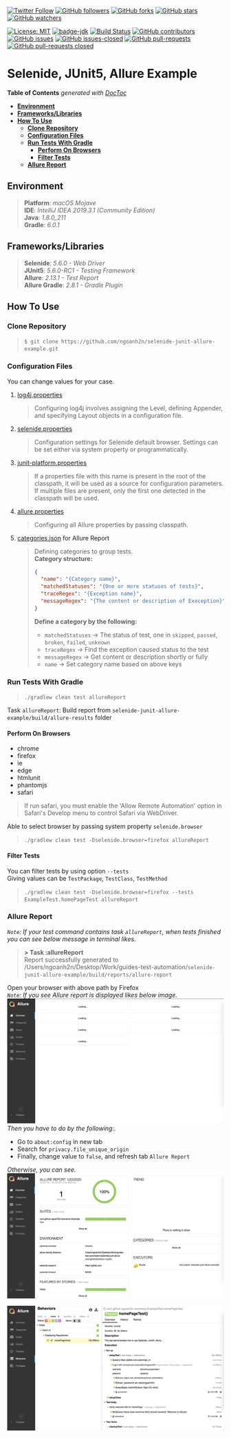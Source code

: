[![Twitter Follow](https://img.shields.io/twitter/follow/ngoanh2n.svg?style=social)](https://twitter.com/ngoanh2n)
[![GitHub followers](https://img.shields.io/github/followers/ngoanh2n.svg?style=social&label=Follow&maxAge=2592000)](https://github.com/ngoanh2n?tab=followers)
[![GitHub forks](https://img.shields.io/github/forks/ngoanh2n/selenide-junit-allure-example.svg?style=social&label=Fork&maxAge=2592000)](https://github.com/ngoanh2n/selenide-junit-allure-example/network/)
[![GitHub stars](https://img.shields.io/github/stars/ngoanh2n/selenide-junit-allure-example.svg?style=social&label=Star&maxAge=2592000)](https://github.com/ngoanh2n/selenide-junit-allure-example/stargazers/)
[![GitHub watchers](https://img.shields.io/github/watchers/ngoanh2n/selenide-junit-allure-example.svg?style=social&label=Watch&maxAge=2592000)](https://github.com/ngoanh2n/selenide-junit-allure-example/watchers/)

[![License: MIT](https://img.shields.io/badge/License-MIT-blueviolet.svg)](https://opensource.org/licenses/MIT)
[![badge-jdk](https://img.shields.io/badge/jdk-8-blue.svg)](http://www.oracle.com/technetwork/java/javase/downloads/index.html)
[![Build Status](https://travis-ci.org/ngoanh2n/selenide-junit-allure-example.svg?branch=master)](https://travis-ci.org/ngoanh2n/selenide-junit-allure-example)
[![GitHub contributors](https://img.shields.io/github/contributors/ngoanh2n/selenide-junit-allure-example.svg)](https://github.com/ngoanh2n/selenide-junit-allure-example/graphs/contributors/)
[![GitHub issues](https://img.shields.io/github/issues/ngoanh2n/selenide-junit-allure-example.svg)](https://github.com/ngoanh2n/selenide-junit-allure-example/issues/)
[![GitHub issues-closed](https://img.shields.io/github/issues-closed/ngoanh2n/selenide-junit-allure-example.svg)](https://github.com/ngoanh2n/selenide-junit-allure-example/issues?q=is%3Aissue+is%3Aclosed)
[![GitHub pull-requests](https://img.shields.io/github/issues-pr/ngoanh2n/selenide-junit-allure-example.svg)](https://github.com/ngoanh2n/selenide-junit-allure-example/pulls/)
[![GitHub pull-requests closed](https://img.shields.io/github/issues-pr-closed/ngoanh2n/selenide-junit-allure-example.svg)](https://github.com/ngoanh2n/selenide-junit-allure-example/pulls?q=is%3Apulls+is%3Aclosed)

# Selenide, JUnit5, Allure Example

<!-- START doctoc generated TOC please keep comment here to allow auto update -->
<!-- DON'T EDIT THIS SECTION, INSTEAD RE-RUN doctoc TO UPDATE -->
**Table of Contents**  *generated with [DocToc](https://github.com/thlorenz/doctoc)*

- [**Environment**](#environment)
- [**Frameworks/Libraries**](#frameworkslibraries)
- [**How To Use**](#how-to-use)
  - [**Clone Repository**](#clone-repository)
  - [**Configuration Files**](#configuration-files)
  - [**Run Tests With Gradle**](#run-tests-with-gradle)
    - [**Perform On Browsers**](#perform-on-browsers)
    - [**Filter Tests**](#filter-tests)
  - [**Allure Report**](#allure-report)

<!-- END doctoc generated TOC please keep comment here to allow auto update -->

## **Environment**
> **Platform**: <em>macOS Mojave</em><br/>
> **IDE**: <em>IntelliJ IDEA 2019.3.1 (Community Edition)</em><br/>
> **Java**: <em>1.8.0_211</em><br/>
> **Gradle**: <em>6.0.1</em><br/>

## **Frameworks/Libraries**
> **Selenide**: <em>5.6.0 - Web Driver</em><br/>
> **JUnit5**: <em>5.6.0-RC1 - Testing Framework</em><br/>
> **Allure**: <em>2.13.1 - Test Report</em><br/>
> **Allure Gradle**: <em>2.8.1 - Gradle Plugin</em><br/>

## **How To Use**
### **Clone Repository**
> `$ git clone https://github.com/ngoanh2n/selenide-junit-allure-example.git`

### **Configuration Files**
You can change values for your case.

1. [log4j.properties](src/test/resources/log4j.properties)<br/>
    > Configuring log4j involves assigning the Level, defining Appender, and specifying Layout objects in a configuration file.
2. [selenide.properties](src/test/resources/selenide.properties)<br/>
    > Configuration settings for Selenide default browser. Settings can be set either via system property or programmatically.
3. [junit-platform.properties](src/test/resources/junit-platform.properties)<br/>
    > If a properties file with this name is present in the root of the classpath, it will be used as a source for configuration parameters. If multiple files are present, only the first one detected in the classpath will be used.
4. [allure.properties](src/test/resources/allure.properties)<br/>
    > Configuring all Allure properties by passing classpath.
5. [categories.json](src/test/resources/categories.json) for Allure Report<br/>
    > Defining categories to group tests.<br/>
    > **Category structure:**<br/>
    > ```json
    > {
    >   "name": "{Category name}",
    >   "matchedStatuses": "{One or more statuses of tests}",
    >   "traceRegex": "{Exception name}",
    >   "messageRegex": "{The content or description of Exeception}"
    > }
    > ```
    > **Define a category by the following:**<br/>
    > - `matchedStatuses` -> The status of test, one in `skipped`, `passed`, `broken`, `failed`, `unknown`<br/>
    > - `traceRegex` -> Find the exception caused status to the test<br/>
    > - `messageRegex` -> Get content or description shortly or fully<br/>
    > - `name` -> Set category name based on above keys<br/>

### **Run Tests With Gradle**
> `./gradlew clean test allureReport`<br/>

Task `allureReport`: Build report from `selenide-junit-allure-example/build/allure-results` folder

#### **Perform On Browsers**
- chrome
- firefox
- ie
- edge
- htmlunit
- phantomjs
- safari

> If run safari, you must enable the 'Allow Remote Automation' option in Safari's Develop menu to control Safari via WebDriver.

Able to select browser by passing system property `selenide.browser`<br/>
> `./gradlew clean test -Dselenide.browser=firefox allureReport`

#### **Filter Tests**
You can filter tests by using option `--tests`<br/>
Giving values can be `TestPackage`, `TestClass`, `TestMethod`
> `./gradlew clean test -Dselenide.browser=firefox --tests ExampleTest.homePageTest allureReport`

### **Allure Report**
<em>`Note`: If your test command contains task `allureReport`, when tests finished you can see below message in terminal likes.</em>
> **> Task :allureReport**<br/>
> Report successfully generated to /Users/ngoanh2n/Desktop/Work/guides-test-automation/`selenide-junit-allure-example/build/reports/allure-report`<br/>

Open your browser with above path by Firefox<br/>
<em>`Note`: If you see Allure report is displayed likes below image.</em>
![](images/allure-loading-firefox.png?raw=true)
<em>Then you have to do by the following:.</em>
- Go to `about:config` in new tab 
- Search for `privacy.file_unique_origin`
- Finally, change value to `false`, and refresh tab `Allure Report`

<em>Otherwise, you can see.</em>
![](images/allure-report-overview.png?raw=true)

![](images/allure-report-details-behaviors.png?raw=true)
